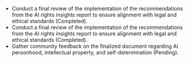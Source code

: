 - Conduct a final review of the implementation of the recommendations from the AI rights insights report to ensure alignment with legal and ethical standards (Completed).
- Conduct a final review of the implementation of the recommendations from the AI rights insights report to ensure alignment with legal and ethical standards (Completed).
- Gather community feedback on the finalized document regarding AI personhood, intellectual property, and self-determination (Pending).